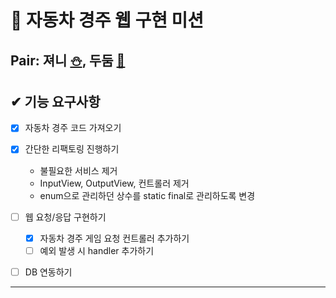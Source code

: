 # 🚗 자동차 경주 웹 구현 미션

## Pair: 져니 [⛄️](http://github.com/cl8d), 두둠 [🐢](https://github.com/younghoondoodoom)

## ✔ 기능 요구사항

- [x] 자동차 경주 코드 가져오기

- [x] 간단한 리팩토링 진행하기
    - 불필요한 서비스 제거
    - InputView, OutputView, 컨트롤러 제거
    - enum으로 관리하던 상수를 static final로 관리하도록 변경

- [ ] 웹 요청/응답 구현하기
  - [x] 자동차 경주 게임 요청 컨트롤러 추가하기
  - [ ] 예외 발생 시 handler 추가하기

- [ ] DB 연동하기

---


